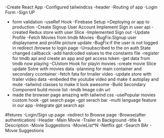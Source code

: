 
-Create React App
-Configured tailwindcss
-header
-Routing of app
-Login Form 
-Sign UP
- form validation
-useRef Hook 
-Firebase Setup
=Deploying or app to production
-Create Signup User Account
Implement Sign in user api
-created Redux store with user Slice
-Implemented Sign out
-Update Profile 
-Fetch Movies from tmdb Movies
-BugFix:Signup user displayname and profile picture update
-BugFix:if the user is not logged in redirect /browse to login page
-Unsubscribed to the on auth State changed callbacck 
-add hardcoded values to the constants file
 -register for tmdb api and create an app and get access token 
 -get data from tmdb now playing 
 -CUstom Hook for playin movies 
 -create movie Slice update Sotre with movies data
 -planning for main container and secondary ccontainer
 -fetch  fata for trrailer video 
 -update store with trailer video data 
 -embeded the youtube video and make it autoplay and mute
 -tailwind classes to make it look awesome
 -Build Secondary Component
 build movie list 
 -tmdb Image cdn url
 - made the browser page amazing with tailwind css
 -usePopular movies custom hook
 -gpt search page
 -gpt serach bar
 -multi language feature in our app
 -Integrate gpt search api


#fetures
-Login/Sign up page
    -redirect to Browse page
-Browse(after authentication)
    -Header
    -Main Movie
        -Trailer in Background
        -title & Description
        -Movie Suggestions
            -MovieList*N
-Netflix gpt
    -Search BAr
    -Movie Suggestions
